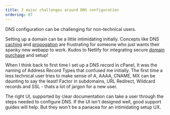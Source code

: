 ```yaml
---
title: 2 major challenges around DNS configuration
ordering: 07
---
```

DNS configuration can be challenging for non-technical users.

Setting up a domain can be a little intimidating initially. Concepts like DNS [caching](https://www.lifewire.com/what-is-a-dns-cache-817514) and [propogation](https://www.name.com/support/articles/115012317827-Domain-Propagation) are frustrating for someone who just wants their spanky new webapp to work. Kudos to Netlify for integrating secure [domain purchase](https://www.netlify.com/blog/2018/06/19/buy-and-secure-a-custom-domain-through-netlify/) and setup!

When I think back to first time I set up a DNS record in cPanel, It was the naming of Address Record Types that confused me initially. The first time a less technical user tries to make sense of A, AAAA, CNAME, MX can be daunting to say the least! Factor in subdomains, URL Redirect, Wildcard records and SSL - thats a lot of jargon for a new user.

The right UI, supported by clear documentation can take a user through the steps needed to configure DNS.
If the UI isn't designed well, good support guides will help. But they won't be a panacea for an intimidating setup UX.
